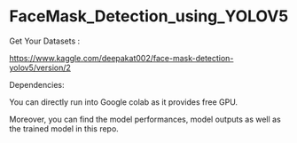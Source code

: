 # FaceMask_Detection_using_YOLOV5

Get Your Datasets :  

https://www.kaggle.com/deepakat002/face-mask-detection-yolov5/version/2

Dependencies:

You can directly run into Google colab as it provides free GPU.


Moreover, you can find the model performances, model outputs as well as the trained model in this repo.

